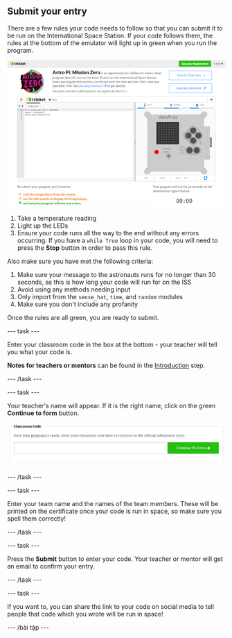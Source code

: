 ## Submit your entry

There are a few rules your code needs to follow so that you can submit it to be run on the International Space Station. If your code follows them, the rules at the bottom of the emulator will light up in green when you run the program.

![Validation](images/validation.png)

1. Take a temperature reading
2. Light up the LEDs
3. Ensure your code runs all the way to the end without any errors occurring. If you have a `while True` loop in your code, you will need to press the **Stop** button in order to pass this rule.

Also make sure you have met the following criteria:

1. Make sure your message to the astronauts runs for no longer than 30 seconds, as this is how long your code will run for on the ISS
2. Avoid using any methods needing input
3. Only import from the `sense_hat`, `time`, and `random` modules
4. Make sure you don't include any profanity

Once the rules are all green, you are ready to submit.

\--- task \---

Enter your classroom code in the box at the bottom - your teacher will tell you what your code is.

**Notes for teachers or mentors** can be found in the [Introduction](https://projects.raspberrypi.org/en/projects/astro-pi-mission-zero/1) step.

\--- /task \---

\--- task \---

Your teacher's name will appear. If it is the right name, click on the green **Continue to form** button.

![Continue to form](images/continue-to-form.png)

\--- /task \---

\--- task \---

Enter your team name and the names of the team members. These will be printed on the certificate once your code is run in space, so make sure you spell them correctly!

\--- /task \---

\--- task \---

Press the **Submit** button to enter your code. Your teacher or mentor will get an email to confirm your entry.

\--- /task \---

\--- task \---

If you want to, you can share the link to your code on social media to tell people that code which you wrote will be run in space!

\--- /bài tập \---